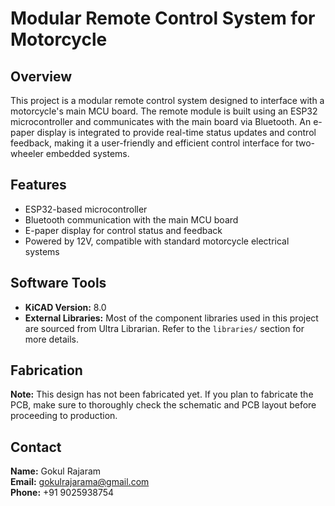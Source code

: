 # Modular Remote Control System for Motorcycle

## Overview

This project is a modular remote control system designed to interface with a motorcycle's main MCU board. The remote module is built using an ESP32 microcontroller and communicates with the main board via Bluetooth. An e-paper display is integrated to provide real-time status updates and control feedback, making it a user-friendly and efficient control interface for two-wheeler embedded systems.

## Features

- ESP32-based microcontroller
- Bluetooth communication with the main MCU board
- E-paper display for control status and feedback
- Powered by 12V, compatible with standard motorcycle electrical systems

## Software Tools

- **KiCAD Version:** 8.0
- **External Libraries:** Most of the component libraries used in this project are sourced from Ultra Librarian. Refer to the `libraries/` section for more details.

## Fabrication

**Note:** This design has not been fabricated yet. If you plan to fabricate the PCB, make sure to thoroughly check the schematic and PCB layout before proceeding to production.

## Contact

**Name:** Gokul Rajaram  
**Email:** gokulrajarama@gmail.com  
**Phone:** +91 9025938754
